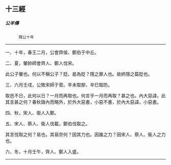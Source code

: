 

## 十三經

##### 公羊傳
　　　`隱公十年`

* * *

一、十年，春王二月，公會齊侯、鄭伯于中丘。

二、夏，翬帥師會齊人、鄭人伐宋。

此公子翬也。何以不稱公子？貶。曷為貶？隱之罪人也。故終隱之篇貶也。

三、六月壬戌，公敗宋師于菅。辛未取郜，辛巳取防。

取邑不日，此何以日？一月而再取也。何言乎一月而再取？甚之也。內大惡諱，此其言甚之何？春秋錄內而略外，於外大惡書，小惡不書，於內大惡諱，小惡書。

四、秋，宋人、衞人入鄭。

五、宋人、蔡人、衞人伐載，鄭伯伐取之。

其言伐取之何？易也。其易奈何？因其力也。因誰之力？因宋人、蔡人、衞人之力也。

六、冬，十月壬午，齊人、鄭人入盛。

* * *

